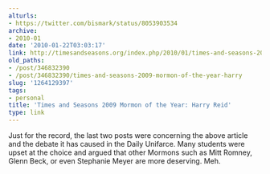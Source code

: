```yaml
---
alturls:
- https://twitter.com/bismark/status/8053903534
archive:
- 2010-01
date: '2010-01-22T03:03:17'
link: http://timesandseasons.org/index.php/2010/01/times-and-seasons-2009-mormon-of-the-year-harry-reid/
old_paths:
- /post/346832390
- /post/346832390/times-and-seasons-2009-mormon-of-the-year-harry
slug: '1264129397'
tags:
- personal
title: 'Times and Seasons 2009 Mormon of the Year: Harry Reid'
type: link
---
```


Just for the record, the last two posts were concerning the above article
and the debate it has caused in the Daily Unifarce.  Many students were
upset at the choice and argued that other Mormons such as Mitt Romney,
Glenn Beck, or even Stephanie Meyer are more deserving.  Meh.


